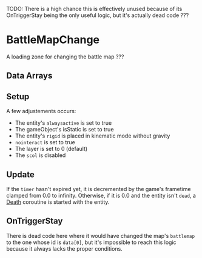 TODO: There is a high chance this is effectively unused because of its OnTriggerStay being the only useful logic, but it's actually dead code ???

# BattleMapChange
A loading zone for changing the battle map ???

## Data Arrays


## Setup
A few adjustements occurs:
- The entity's `alwaysactive` is set to true
- The gameObject's isStatic is set to true
- The entity's `rigid` is placed in kinematic mode without gravity
- `nointeract` is set to true
- The layer is set to 0 (default)
- The `scol` is disabled

## Update
If the `timer` hasn't expired yet, it is decremented by the game's frametime clamped from 0.0 to infinity. Otherwise, if it is 0.0 and the entity isn't `dead`, a [Death](../../EntityControl/Notable%20methods/Death.md) coroutine is started with the entity.

## OnTriggerStay
There is dead code here where it would have changed the map's `battlemap` to the one whose id is `data[0]`, but it's impossible to reach this logic because it always lacks the proper conditions.
